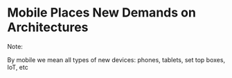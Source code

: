 # Mobile Places New Demands on Architectures


Note:

By mobile we mean all types of new devices: phones, tablets, set top boxes, IoT, etc
